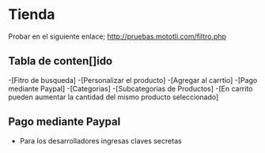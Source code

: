 # Tienda
Probar en el siguiente enlace; http://pruebas.mototli.com/filtro.php

## Tabla de conten[]ido
-[Fitro de busqueda]
-[Personalizar el producto]
-[Agregar al carrtio]
-[Pago mediante Paypal]
-[Categorias]
-[Subcategorias de Productos]
-[En carrito pueden aumentar la cantidad del mismo producto seleccionado]

## Pago mediante Paypal
- Para los desarrolladores ingresas claves secretas
